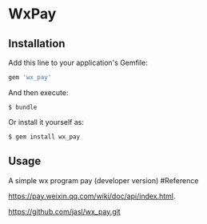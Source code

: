 # WxPay

## Installation

Add this line to your application's Gemfile:

```ruby
gem 'wx_pay'
```

And then execute:

    $ bundle

Or install it yourself as:

    $ gem install wx_pay

## Usage
A simple wx program pay
(developer version)
#Reference

https://pay.weixin.qq.com/wiki/doc/api/index.html.

https://github.com/jasl/wx_pay.git
